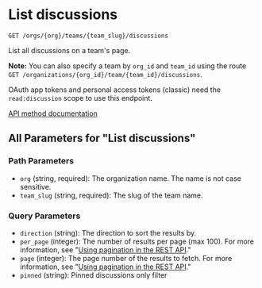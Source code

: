 # List discussions

`GET /orgs/{org}/teams/{team_slug}/discussions`

List all discussions on a team's page.

**Note:** You can also specify a team by `org_id` and `team_id` using the route `GET /organizations/{org_id}/team/{team_id}/discussions`.

OAuth app tokens and personal access tokens (classic) need the `read:discussion` scope to use this endpoint.

[API method documentation](https://docs.github.com/rest/teams/discussions#list-discussions)

## All Parameters for "List discussions"

### Path Parameters

- `org` (string, required): The organization name. The name is not case sensitive.
- `team_slug` (string, required): The slug of the team name.
### Query Parameters

- `direction` (string): The direction to sort the results by.
- `per_page` (integer): The number of results per page (max 100). For more information, see "[Using pagination in the REST API](https://docs.github.com/rest/using-the-rest-api/using-pagination-in-the-rest-api)."
- `page` (integer): The page number of the results to fetch. For more information, see "[Using pagination in the REST API](https://docs.github.com/rest/using-the-rest-api/using-pagination-in-the-rest-api)."
- `pinned` (string): Pinned discussions only filter